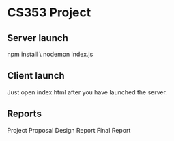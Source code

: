 # CS353 Project

## Server launch

npm install \\
nodemon index.js

## Client launch

Just open index.html after you have launched the server.

## Reports

Project Proposal
Design Report
Final Report
